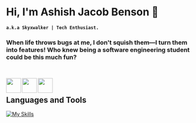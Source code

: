 # Hi, I'm Ashish Jacob Benson 👋

**`a.k.a Skyxwalker | Tech Enthusiast.`** 

### When life throws bugs at me, I don't squish them—I turn them into features! Who knew being a software engineering student could be this much fun? 

&nbsp;

<a href="https://www.linkedin.com/in/ashish-jacob-benson-417342230/"><img align="left" width="40px" src="https://cdn-icons-png.flaticon.com/512/3536/3536505.png" /></a> 

<a href="https://github.com/skyxwalker"><img align="left" width="40px" src="https://cdn-icons-png.flaticon.com/512/733/733553.png" /></a> 

<!--<a href="https://open.spotify.com/playlist/yourspotifyplaylist"><img align="left" width="40px" src="https://cdn-icons-png.flaticon.com/512/2585/2585161.png" /></a> -->
<a href="https://www.instagram.com/ashish_jacob_benson">
  <img align="left" width="40px" src="https://cdn-icons-png.flaticon.com/512/2111/2111463.png" /> </a> 

&nbsp;

## **Languages and Tools**
[![My Skills](https://skillicons.dev/icons?i=react,nodejs,c,cplusplus,csharp,css3,html5,java,javascript,mssql,mysql,python&perline=6)](https://skillicons.dev)
